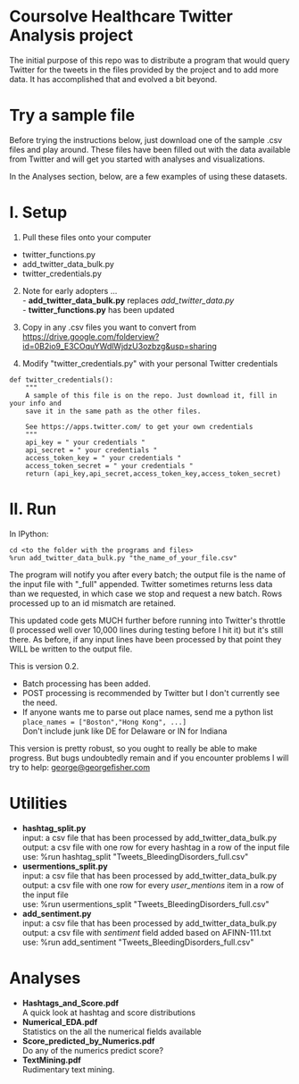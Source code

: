 Coursolve Healthcare Twitter Analysis project
===========================  

The initial purpose of this repo was to distribute a program that would query Twitter for the tweets in the files provided by the project and to add more data. It has accomplished that and evolved a bit beyond.

Try a sample file
=================
Before trying the instructions below, just download one of the sample .csv files and play around. These files have been filled out with the data available from Twitter and will get you started with analyses and visualizations.  

In the Analyses section, below, are a few examples of using these datasets.  

I. Setup
========
1. Pull these files onto your computer 
  - twitter_functions.py
  - add_twitter_data_bulk.py   
  - twitter_credentials.py 
  
2. Note for early adopters ...  
        - **add_twitter_data_bulk.py** replaces *add_twitter_data.py*  
        - **twitter_functions.py** has been updated  

3. Copy in any .csv files you want to convert from   
   https://drive.google.com/folderview?id=0B2io9_E3COquYWdlWjdzU3ozbzg&usp=sharing

4. Modify "twitter_credentials.py" with your personal Twitter credentials  
``` 
def twitter_credentials():  
    """
    A sample of this file is on the repo. Just download it, fill in your info and
    save it in the same path as the other files.
    
    See https://apps.twitter.com/ to get your own credentials
    """
    api_key = " your credentials "  
    api_secret = " your credentials "  
    access_token_key = " your credentials "  
    access_token_secret = " your credentials "  
    return (api_key,api_secret,access_token_key,access_token_secret)  
```

II. Run
=======

In IPython:
```
cd <to the folder with the programs and files>
%run add_twitter_data_bulk.py "the_name_of_your_file.csv"
```

The program will notify you after every batch; the output file is the name of the input file with "_full" appended. Twitter sometimes returns less data than we requested, in which case we stop and request a new batch. Rows processed up to an id mismatch are retained.

This updated code gets MUCH further before running into Twitter's throttle (I processed well over 10,000 lines during testing before I hit it) but it's still there. As before, if any input lines have been processed by that point they WILL be written to the output file.

This is version 0.2.   
- Batch processing has been added. 
- POST processing is recommended by Twitter but I don't currently see the need.
- If anyone wants me to parse out place names, send me a python list   
  `place_names = ["Boston","Hong Kong", ...]`  
  Don't include junk like DE for Delaware or IN for Indiana


This version is pretty robust, so you ought to really be able to make progress. But bugs undoubtedly remain and if you encounter problems I will try to help: george@georgefisher.com

Utilities
=================

- **hashtag_split.py**  
  input:  a csv file that has been processed by add_twitter_data_bulk.py  
  output: a csv file with one row for every hashtag in a row of the input file  
  use:    %run hashtag_split "Tweets_BleedingDisorders_full.csv"  
- **usermentions_split.py**  
  input:  a csv file that has been processed by add_twitter_data_bulk.py  
  output: a csv file with one row for every *user_mentions* item in a row of the input file  
  use:    %run usermentions_split "Tweets_BleedingDisorders_full.csv"  
- **add_sentiment.py**  
  input:  a csv file that has been processed by add_twitter_data_bulk.py  
  output: a csv file with *sentiment* field added based on AFINN-111.txt  
  use:    %run add_sentiment "Tweets_BleedingDisorders_full.csv"  
  
Analyses
=================  


- **Hashtags_and_Score.pdf**  
  A quick look at hashtag and score distributions    
- **Numerical_EDA.pdf**  
  Statistics on the all the numerical fields available      
- **Score_predicted_by_Numerics.pdf**  
  Do any of the numerics predict score?   
- **TextMining.pdf**  
  Rudimentary text mining.    